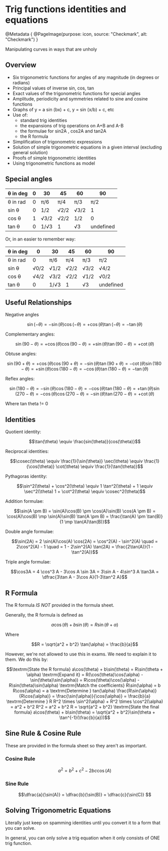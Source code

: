 # Trig functions identities and equations

@Metadata {
    @PageImage(purpose: icon, source: "Checkmark", alt: "Checkmark")
}

Manipulating curves in ways that are unholy

## Overview
- Six trigonometric functions for angles of any magnitude (in degrees or
radians)
- Principal values of inverse sin, cos, tan
- Exact values of the trigonometric functions for special angles
- Amplitude, periodicity and symmetries related to sine and cosine
functions
- Graphs of y = a sin (bx) + c, y = sin (x/b) + c, etc
- Use of:
  - standard trig identities
  - the expansions of trig operations on A+B and A-B
  - the formulae for sin2A , cos2A and tan2A
  - the R formula
- Simplification of trigonometric expressions
- Solution of simple trigonometric equations in a given interval (excluding general solution)
- Proofs of simple trigonometric identities
- Using trigonometric functions as model

## Special angles
| θ in deg | 0 | 30 | 45 | 60 | 90 |
|----------|---|----|----|----|----|
| θ in rad | 0 | π/6 | π/4 | π/3 | π/2 |
| sin θ | 0 | 1/2 | √2/2 | √3/2 | 1 |
| cos θ | 1 | √3/2 | √2/2 | 1/2 | 0 |
| tan θ | 0 | 1/√3 | 1 | √3 | undefined |

Or, in an easier to remember way:

| θ in deg | 0 | 30 | 45 | 60 | 90 |
|----------|---|----|----|----|----|
| θ in rad | 0 | π/6 | π/4 | π/3 | π/2 |
| sin θ | √0/2 | √1/2 | √2/2 | √3/2 | √4/2 |
| cos θ | √4/2 | √3/2 | √2/2 | √1/2 | √0/2 |
| tan θ | 0 | 1/√3 | 1 | √3 | undefined |

## Useful Relationships
Negative angles
```math
\sin(-\theta) = -\sin(\theta)
\cos(-\theta) = +\cos(\theta)
\tan(-\theta) = -\tan(\theta)
```

Complementary angles:
```math
\sin(90 - \theta) = +\cos(\theta)
\cos(90 - \theta) = +\sin(\theta)
\tan(90 - \theta) = +\cot(\theta)
```

Obtuse angles:
```math
\sin(90 + \theta) = +\cos(\theta)
\cos(90 + \theta) = -\sin(\theta)
\tan(90 + \theta) = -\cot(\theta)

\sin(180 - \theta) = +\sin(\theta)
\cos(180 - \theta) = -\cos(\theta)
\tan(180 - \theta) = -\tan(\theta)
```

Reflex angles:
```math
\sin(180 - \theta) = -\sin(\theta)
\cos(180 - \theta) = -\cos(\theta)
\tan(180 - \theta) = +\tan(\theta)

\sin(270 - \theta) = -\cos(\theta)
\cos(270 - \theta) = -\sin(\theta)
\tan(270 - \theta) = +\cot(\theta)
```

Where tan theta != 0

## Identities
Quotient identity:
```math
\tan(\theta) \equiv \frac{sin(\theta)}{cos(\theta)}
```

Reciprocal identities:
```math
\cosec(\theta) \equiv \frac{1}{\sin(\theta)}
\sec(\theta) \equiv \frac{1}{\cos(\theta)}
\cot(\theta) \equiv \frac{1}{\tan(\theta)}
```

Pythagoras identity:
```math
\sin^2(\theta) + \cos^2(\theta) \equiv 1
\tan^2(\theta) + 1 \equiv \sec^2(\theta)
1 + \cot^2(\theta) \equiv \cosec^2(\theta)
```

Addition formulae:
```math
\sin(A \pm B) = \sin(A)\cos(B) \pm \cos(A)\sin(B)
\cos(A \pm B) = \cos(A)\cos(B) \mp \sin(A)\sin(B)

\tan(A \pm B) = \frac{\tan(A) \pm \tan(B)}{1 \mp \tan(A)\tan(B)}
```

Double angle formulae:
```math
\sin(2A) = 2 \sin(A)\cos(A)
\cos(2A) = \cos^2(A) - \sin^2(A) 
\quad = 2\cos^2(A) - 1 
\quad = 1 - 2\sin^2(A)

\tan(2A) = \frac{2\tan(A)}{1 - \tan^2(A)}
```

Triple angle formulae:
```math
\cos3A = 4 \cos^3 A - 3\cos A
\sin 3A = 3\sin A - 4\sin^3 A

\tan3A = \dfrac{3\tan A - 3\cos A}{1-3\tan^2 A}
```

## R Formula

The R formula *IS NOT* provided in the formula sheet.

Generally, the R formula is defined as
```math
a\cos(\theta) + b\sin(\theta) = R\sin(\theta + \alpha)
```

Where
```math
R = \sqrt{a^2 + b^2}

\tan(\alpha) = \frac{b}{a}
```

However, we're not allowed to use this in exams. We need to explain it to them. We do
this by:

```math
\textrm{State the R formula}
a\cos(\theta) + b\sin(\theta) = R\sin(\theta + \alpha)

\textrm{Expand it}
= R(\cos(\theta)\cos(\alpha) - \sin(\theta)\sin(\alpha))
= R\cos(\theta)\cos(\alpha) - R\sin(\theta)\sin(\alpha)

\textrm{Match the coefficients}
R\sin(\alpha) = b
R\cos(\alpha) = a

\textrm{Determine } tan(\alpha)
\frac{R\sin(\alpha)}{R\cos(\alpha)} = \frac{\sin(\alpha)}{\cos(\alpha)} = \frac{b}{a}

\textrm{Determine } R
R^2 \times \sin^2(\alpha) + R^2 \times \cos^2(\alpha) = a^2 + b^2
R^2 = a^2 + b^2
R = \sqrt{a^2 + b^2}

\textrm{State the final formula}
a\cos(\theta) + b\sin(\theta) = \sqrt{a^2 + b^2}\sin(\theta + \tan^{-1}(\frac{b}{a}))
```

## Sine Rule & Cosine Rule
These are provided in the formula sheet so they aren't as important. 
### Cosine Rule

```math
a^2 = b^2 + c^2 - 2bc \cos(A)
```

### Sine Rule

```math
\dfrac{a}{\sin(A)} = \dfrac{b}{\sin(B)} = \dfrac{c}{\sin(C)} 
```

## Solving Trigonometric Equations

Literally just keep on spamming identities until you convert it to a form that you can solve.

In general, you can only solve a trig equation when it only consists of ONE trig function.